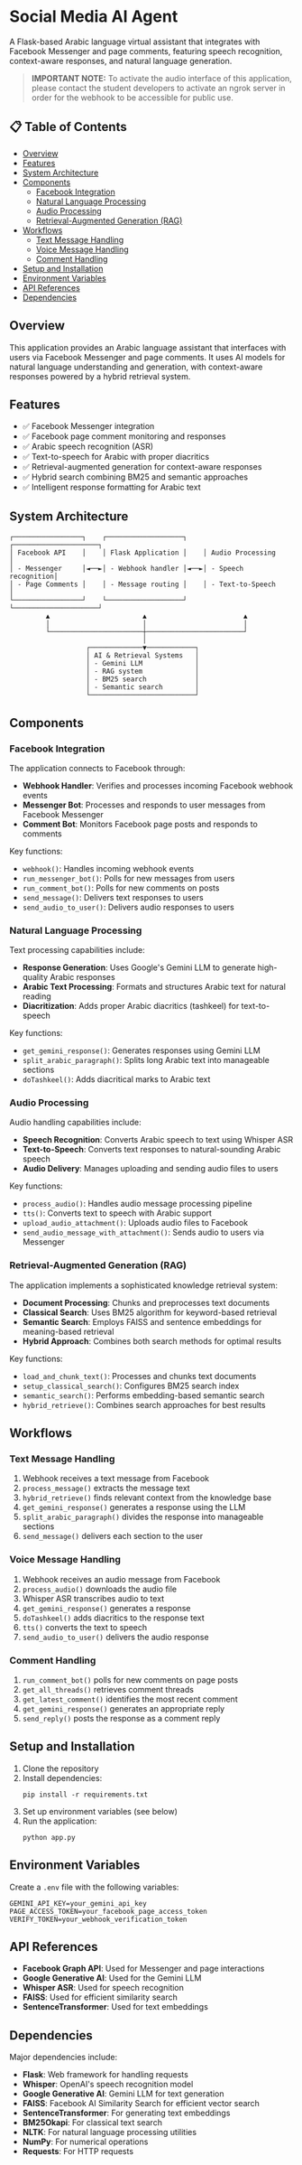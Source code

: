 # Social Media AI Agent

A Flask-based Arabic language virtual assistant that integrates with Facebook Messenger and page comments, featuring speech recognition, context-aware responses, and natural language generation.

> **IMPORTANT NOTE:** To activate the audio interface of this application, please contact the student developers to activate an ngrok server in order for the webhook to be accessible for public use.

## 📋 Table of Contents

- [Overview](#overview)
- [Features](#features)
- [System Architecture](#system-architecture)
- [Components](#components)
  - [Facebook Integration](#facebook-integration)
  - [Natural Language Processing](#natural-language-processing)
  - [Audio Processing](#audio-processing)
  - [Retrieval-Augmented Generation (RAG)](#retrieval-augmented-generation-rag)
- [Workflows](#workflows)
  - [Text Message Handling](#text-message-handling)
  - [Voice Message Handling](#voice-message-handling)
  - [Comment Handling](#comment-handling)
- [Setup and Installation](#setup-and-installation)
- [Environment Variables](#environment-variables)
- [API References](#api-references)
- [Dependencies](#dependencies)

## Overview

This application provides an Arabic language assistant that interfaces with users via Facebook Messenger and page comments. It uses AI models for natural language understanding and generation, with context-aware responses powered by a hybrid retrieval system.

## Features

- ✅ Facebook Messenger integration
- ✅ Facebook page comment monitoring and responses
- ✅ Arabic speech recognition (ASR)
- ✅ Text-to-speech for Arabic with proper diacritics
- ✅ Retrieval-augmented generation for context-aware responses
- ✅ Hybrid search combining BM25 and semantic approaches
- ✅ Intelligent response formatting for Arabic text

## System Architecture

```
┌─────────────────┐    ┌───────────────────┐    ┌─────────────────────┐
│ Facebook API    │    │ Flask Application │    │ Audio Processing    │
│ - Messenger     │◄──►│ - Webhook handler │◄──►│ - Speech recognition│
│ - Page Comments │    │ - Message routing │    │ - Text-to-Speech    │
└─────────────────┘    └───────────────────┘    └─────────────────────┘
         ▲                       ▲                        ▲
         │                       │                        │
         └───────────────────────┼────────────────────────┘
                                 │
                   ┌─────────────▼────────────┐
                   │ AI & Retrieval Systems   │
                   │ - Gemini LLM             │
                   │ - RAG system             │
                   │ - BM25 search            │
                   │ - Semantic search        │
                   └──────────────────────────┘
```

## Components

### Facebook Integration

The application connects to Facebook through:

- **Webhook Handler**: Verifies and processes incoming Facebook webhook events
- **Messenger Bot**: Processes and responds to user messages from Facebook Messenger
- **Comment Bot**: Monitors Facebook page posts and responds to comments

Key functions:
- `webhook()`: Handles incoming webhook events
- `run_messenger_bot()`: Polls for new messages from users
- `run_comment_bot()`: Polls for new comments on posts
- `send_message()`: Delivers text responses to users
- `send_audio_to_user()`: Delivers audio responses to users

### Natural Language Processing

Text processing capabilities include:

- **Response Generation**: Uses Google's Gemini LLM to generate high-quality Arabic responses
- **Arabic Text Processing**: Formats and structures Arabic text for natural reading
- **Diacritization**: Adds proper Arabic diacritics (tashkeel) for text-to-speech

Key functions:
- `get_gemini_response()`: Generates responses using Gemini LLM
- `split_arabic_paragraph()`: Splits long Arabic text into manageable sections
- `doTashkeel()`: Adds diacritical marks to Arabic text

### Audio Processing

Audio handling capabilities include:

- **Speech Recognition**: Converts Arabic speech to text using Whisper ASR
- **Text-to-Speech**: Converts text responses to natural-sounding Arabic speech
- **Audio Delivery**: Manages uploading and sending audio files to users

Key functions:
- `process_audio()`: Handles audio message processing pipeline
- `tts()`: Converts text to speech with Arabic support
- `upload_audio_attachment()`: Uploads audio files to Facebook
- `send_audio_message_with_attachment()`: Sends audio to users via Messenger

### Retrieval-Augmented Generation (RAG)

The application implements a sophisticated knowledge retrieval system:

- **Document Processing**: Chunks and preprocesses text documents
- **Classical Search**: Uses BM25 algorithm for keyword-based retrieval
- **Semantic Search**: Employs FAISS and sentence embeddings for meaning-based retrieval
- **Hybrid Approach**: Combines both search methods for optimal results

Key functions:
- `load_and_chunk_text()`: Processes and chunks text documents
- `setup_classical_search()`: Configures BM25 search index
- `semantic_search()`: Performs embedding-based semantic search
- `hybrid_retrieve()`: Combines search approaches for best results

## Workflows

### Text Message Handling

1. Webhook receives a text message from Facebook
2. `process_message()` extracts the message text
3. `hybrid_retrieve()` finds relevant context from the knowledge base
4. `get_gemini_response()` generates a response using the LLM
5. `split_arabic_paragraph()` divides the response into manageable sections
6. `send_message()` delivers each section to the user

### Voice Message Handling

1. Webhook receives an audio message from Facebook
2. `process_audio()` downloads the audio file
3. Whisper ASR transcribes audio to text
4. `get_gemini_response()` generates a response
5. `doTashkeel()` adds diacritics to the response text
6. `tts()` converts the text to speech
7. `send_audio_to_user()` delivers the audio response

### Comment Handling

1. `run_comment_bot()` polls for new comments on page posts
2. `get_all_threads()` retrieves comment threads
3. `get_latest_comment()` identifies the most recent comment
4. `get_gemini_response()` generates an appropriate reply
5. `send_reply()` posts the response as a comment reply

## Setup and Installation

1. Clone the repository
2. Install dependencies:
   ```
   pip install -r requirements.txt
   ```
3. Set up environment variables (see below)
4. Run the application:
   ```
   python app.py
   ```

## Environment Variables

Create a `.env` file with the following variables:

```
GEMINI_API_KEY=your_gemini_api_key
PAGE_ACCESS_TOKEN=your_facebook_page_access_token
VERIFY_TOKEN=your_webhook_verification_token
```

## API References

- **Facebook Graph API**: Used for Messenger and page interactions
- **Google Generative AI**: Used for the Gemini LLM
- **Whisper ASR**: Used for speech recognition
- **FAISS**: Used for efficient similarity search
- **SentenceTransformer**: Used for text embeddings

## Dependencies

Major dependencies include:

- **Flask**: Web framework for handling requests
- **Whisper**: OpenAI's speech recognition model
- **Google Generative AI**: Gemini LLM for text generation
- **FAISS**: Facebook AI Similarity Search for efficient vector search
- **SentenceTransformer**: For generating text embeddings
- **BM25Okapi**: For classical text search
- **NLTK**: For natural language processing utilities
- **NumPy**: For numerical operations
- **Requests**: For HTTP requests
